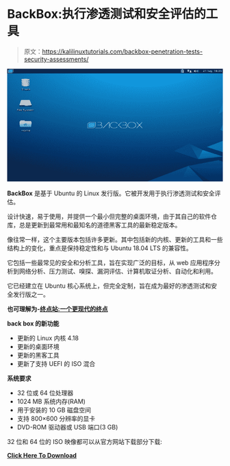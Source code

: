 # BackBox:执行渗透测试和安全评估的工具

> 原文：<https://kalilinuxtutorials.com/backbox-penetration-tests-security-assessments/>

[![BackBox : Tool To Perform Penetration Tests & Security Assessments](img//5229a5a08d0b38b88d79c794c5e4af5d.png "BackBox : Tool To Perform Penetration Tests & Security Assessments")](https://1.bp.blogspot.com/-XivprFKi5io/XQwjgj-OFRI/AAAAAAAAA8A/EdmZYGw2B7wmOAvuJjQZI6iNEr24SM5FACLcBGAs/s1600/bb5-desktop%25281%2529.png)

**BackBox** 是基于 Ubuntu 的 Linux 发行版。它被开发用于执行渗透测试和安全评估。

设计快速，易于使用，并提供一个最小但完整的桌面环境，由于其自己的软件仓库，总是更新到最常用和最知名的道德黑客工具的最新稳定版本。

像往常一样，这个主要版本包括许多更新。其中包括新的内核、更新的工具和一些结构上的变化，重点是保持稳定性和与 Ubuntu 18.04 LTS 的兼容性。

它包括一些最常见的安全和分析工具，旨在实现广泛的目标，从 web 应用程序分析到网络分析、压力测试、嗅探、漏洞评估、计算机取证分析、自动化和利用。

它已经建立在 Ubuntu 核心系统上，但完全定制，旨在成为最好的渗透测试和安全发行版之一。

**也可理解为-[终点站:一个更现代的终点](https://kalilinuxtutorials.com/terminus-terminal-modern-age/)**

**back box 的新功能**

*   更新的 Linux 内核 4.18
*   更新的桌面环境
*   更新的黑客工具
*   更新了支持 UEFI 的 ISO 混合

**系统要求**

*   32 位或 64 位处理器
*   1024 MB 系统内存(RAM)
*   用于安装的 10 GB 磁盘空间
*   支持 800×600 分辨率的显卡
*   DVD-ROM 驱动器或 USB 端口(3 GB)

32 位和 64 位的 ISO 映像都可以从官方网站下载部分下载:

[**Click Here To Download**](https://www.backbox.org/download/)
